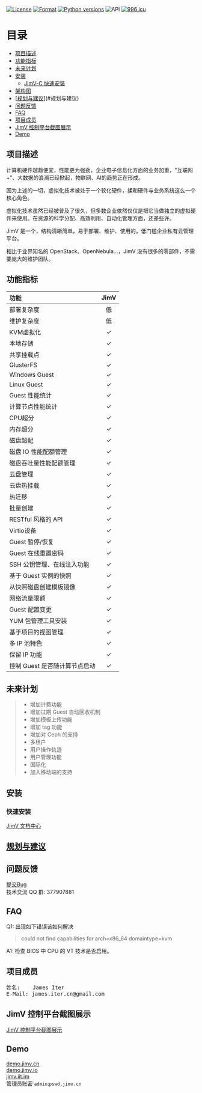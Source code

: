 [![License](https://img.shields.io/badge/License-GPL3-blue.svg)](http://www.gnu.org/licenses/gpl-3.0.html)
[![Format](https://img.shields.io/badge/Format-JSON-blue.svg)](http://www.json.org/json-zh.html)
[![Python versions](https://img.shields.io/badge/Python-2.7.10-blue.svg)](https://www.python.org)
![API](https://img.shields.io/badge/API-RESTful-blue.svg)
[![996.icu](https://img.shields.io/badge/Declare-996.icu-orange.svg)](https://github.com/996icu/996.ICU)


[TOC]: # "目录"

# 目录
- [项目描述](#项目描述)
- [功能指标](#功能指标)
- [未来计划](#未来计划)
- [安装](#安装)
    - [JimV-C 快速安装](#快速安装)
- [架构图](#架构图)
- [[规划与建议](docs/suggest.md)](#规划与建议)
- [问题反馈](#问题反馈)
- [FAQ](#faq)
- [项目成员](#项目成员)
- [JimV 控制平台截图展示](#jimv-控制平台截图展示)
- [Demo](#demo)


## 项目描述

计算机硬件越趋便宜，性能更为强劲，企业电子信息化方面的业务加重，"互联网+"、大数据的浪潮已经掀起，物联网、AI的趋势正在形成。

因为上述的一切，虚拟化技术被处于一个软化硬件，揉和硬件与业务系统这么一个核心角色。

虚拟化技术虽然已经被普及了很久，但多数企业依然仅仅是把它当做独立的虚拟硬件来使用。在资源的科学分配、高效利用、自动化管理方面，还差些许。

JimV 是一个，结构清晰简单，易于部署、维护、使用的，低门槛企业私有云管理平台。

相比于业界知名的 OpenStack、OpenNebula...，JimV 没有很多的零部件，不需要庞大的维护团队。


## 功能指标

|功能|JimV|
|:-|:-:|
|部署复杂度|低|
|维护复杂度|低|
|KVM虚拟化|✓|
|本地存储|✓|
|共享挂载点|✓|
|GlusterFS|✓|
|Windows Guest|✓|
|Linux Guest|✓|
|Guest 性能统计|✓|
|计算节点性能统计|✓|
|CPU超分|✓|
|内存超分|✓|
|磁盘超配|✓|
|磁盘 IO 性能配额管理|✓|
|磁盘吞吐量性能配额管理|✓|
|云盘管理|✓|
|云盘热挂载|✓|
|热迁移|✓|
|批量创建|✓|
|RESTful 风格的 API|✓|
|Virtio设备|✓|
|Guest 暂停/恢复|✓|
|Guest 在线重置密码|✓|
|SSH 公钥管理、在线注入功能|✓|
|基于 Guest 实例的快照|✓|
|从快照磁盘创建模板镜像|✓|
|网络流量限额|✓|
|Guest 配置变更|✓|
|YUM 包管理工具安装|✓|
|基于项目的视图管理|✓|
|多 IP 池特色|✓|
|保留 IP 功能|✓|
|控制 Guest 是否随计算节点启动|✓|


## 未来计划

>* 增加计费功能
>* 增加过期 Guest 自动回收机制
>* 增加模板上传功能
>* 增加 tag 功能
>* 增加对 Ceph 的支持
>* 多租户
>* 用户操作轨迹
>* 用户管理功能
>* 国际化
>* 加入移动端的支持


## 安装

### 快速安装
[JimV 文档中心](https://jimv.cn/docs.html)


## [规划与建议](docs/suggest.md)


## 问题反馈

[提交Bug](https://github.com/jamesiter/JimV-C/issues) <br> 技术交流 QQ 群:
377907881


## FAQ
Q1: 出现如下错误该如何解决
> could not find capabilities for arch=x86_64 domaintype=kvm

A1: 检查 BIOS 中 CPU 的 VT 技术是否启用。


## 项目成员

<pre>
姓名:    James Iter
E-Mail: james.iter.cn@gmail.com
</pre>


## JimV 控制平台截图展示

[JimV 控制平台截图展示](docs/screenshot.md)


## Demo

[demo.jimv.cn](https://demo.jimv.cn) <br>
[demo.jimv.io](https://demo.jimv.io) <br>
[jimv.iit.im](https://jimv.iit.im) <br>
管理员账密 `admin`:`pswd.jimv.cn`

